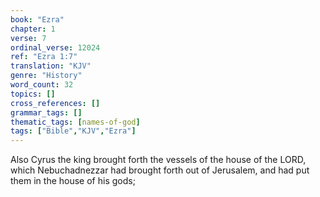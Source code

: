 ```yaml
---
book: "Ezra"
chapter: 1
verse: 7
ordinal_verse: 12024
ref: "Ezra 1:7"
translation: "KJV"
genre: "History"
word_count: 32
topics: []
cross_references: []
grammar_tags: []
thematic_tags: [names-of-god]
tags: ["Bible","KJV","Ezra"]
---
```

Also Cyrus the king brought forth the vessels of the house of the LORD, which Nebuchadnezzar had brought forth out of Jerusalem, and had put them in the house of his gods;

